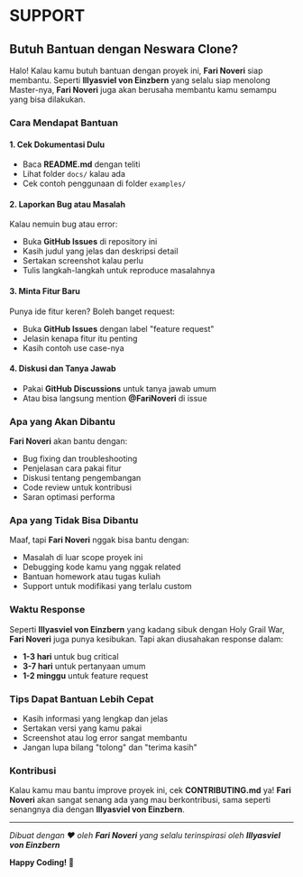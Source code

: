 # SUPPORT

## Butuh Bantuan dengan Neswara Clone?

Halo! Kalau kamu butuh bantuan dengan proyek ini, **Fari Noveri** siap membantu. Seperti **Illyasviel von Einzbern** yang selalu siap menolong Master-nya, **Fari Noveri** juga akan berusaha membantu kamu semampu yang bisa dilakukan.

### Cara Mendapat Bantuan

#### 1. Cek Dokumentasi Dulu
- Baca **README.md** dengan teliti
- Lihat folder `docs/` kalau ada
- Cek contoh penggunaan di folder `examples/`

#### 2. Laporkan Bug atau Masalah
Kalau nemuin bug atau error:
- Buka **GitHub Issues** di repository ini
- Kasih judul yang jelas dan deskripsi detail
- Sertakan screenshot kalau perlu
- Tulis langkah-langkah untuk reproduce masalahnya

#### 3. Minta Fitur Baru
Punya ide fitur keren? Boleh banget request:
- Buka **GitHub Issues** dengan label "feature request"
- Jelasin kenapa fitur itu penting
- Kasih contoh use case-nya

#### 4. Diskusi dan Tanya Jawab
- Pakai **GitHub Discussions** untuk tanya jawab umum
- Atau bisa langsung mention **@FariNoveri** di issue

### Apa yang Akan Dibantu

**Fari Noveri** akan bantu dengan:
- Bug fixing dan troubleshooting
- Penjelasan cara pakai fitur
- Diskusi tentang pengembangan
- Code review untuk kontribusi
- Saran optimasi performa

### Apa yang Tidak Bisa Dibantu

Maaf, tapi **Fari Noveri** nggak bisa bantu dengan:
- Masalah di luar scope proyek ini
- Debugging kode kamu yang nggak related
- Bantuan homework atau tugas kuliah
- Support untuk modifikasi yang terlalu custom

### Waktu Response

Seperti **Illyasviel von Einzbern** yang kadang sibuk dengan Holy Grail War, **Fari Noveri** juga punya kesibukan. Tapi akan diusahakan response dalam:
- **1-3 hari** untuk bug critical
- **3-7 hari** untuk pertanyaan umum
- **1-2 minggu** untuk feature request

### Tips Dapat Bantuan Lebih Cepat

- Kasih informasi yang lengkap dan jelas
- Sertakan versi yang kamu pakai
- Screenshot atau log error sangat membantu
- Jangan lupa bilang "tolong" dan "terima kasih"

### Kontribusi

Kalau kamu mau bantu improve proyek ini, cek **CONTRIBUTING.md** ya! **Fari Noveri** akan sangat senang ada yang mau berkontribusi, sama seperti senangnya dia dengan **Illyasviel von Einzbern**.

---

*Dibuat dengan ❤️ oleh **Fari Noveri** yang selalu terinspirasi oleh **Illyasviel von Einzbern***

**Happy Coding! 🚀**
